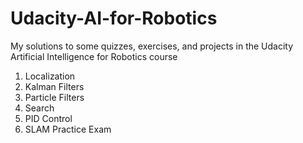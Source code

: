 # Udacity-AI-for-Robotics
My solutions to some quizzes, exercises, and projects in the Udacity Artificial Intelligence for Robotics course

1. Localization
2. Kalman Filters
3. Particle Filters
4. Search
5. PID Control
6. SLAM
Practice Exam
